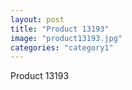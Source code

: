 ```yaml
---
layout: post
title: "Product 13193"
image: "product13193.jpg"
categories: "category1"
---
```

Product 13193
